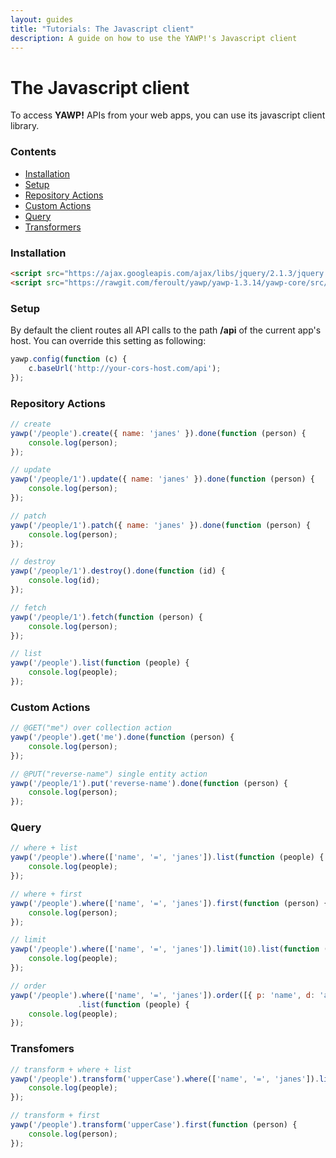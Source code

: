 ```yaml
---
layout: guides
title: "Tutorials: The Javascript client"
description: A guide on how to use the YAWP!'s Javascript client
---
```

# The Javascript client

To access __YAWP!__ APIs from your web apps, you can use its javascript client library.

### Contents

- [Installation](#installation)
- [Setup](#setup)
- [Repository Actions](#repository-actions)
- [Custom Actions](#custom-actions)
- [Query](#query)
- [Transformers](#transformers)

### Installation

~~~ html
<script src="https://ajax.googleapis.com/ajax/libs/jquery/2.1.3/jquery.min.js"></script>
<script src="https://rawgit.com/feroult/yawp/yawp-1.3.14/yawp-core/src/main/js/yawp.js"></script>
~~~

### Setup

By default the client routes all API calls to the path __/api__ of the current app's host.
You can override this setting as following:

~~~ javascript
yawp.config(function (c) {
    c.baseUrl('http://your-cors-host.com/api');
});
~~~

### Repository Actions
~~~ javascript
// create
yawp('/people').create({ name: 'janes' }).done(function (person) {
    console.log(person);
});

// update
yawp('/people/1').update({ name: 'janes' }).done(function (person) {
    console.log(person);
});

// patch
yawp('/people/1').patch({ name: 'janes' }).done(function (person) {
    console.log(person);
});

// destroy
yawp('/people/1').destroy().done(function (id) {
    console.log(id);
});

// fetch
yawp('/people/1').fetch(function (person) {
    console.log(person);
});

// list
yawp('/people').list(function (people) {
    console.log(people);
});
~~~

### Custom Actions

~~~ javascript
// @GET("me") over collection action
yawp('/people').get('me').done(function (person) {
    console.log(person);
});

// @PUT("reverse-name") single entity action
yawp('/people/1').put('reverse-name').done(function (person) {
    console.log(person);
});
~~~

### Query

~~~ javascript
// where + list
yawp('/people').where(['name', '=', 'janes']).list(function (people) {
    console.log(people);
});

// where + first
yawp('/people').where(['name', '=', 'janes']).first(function (person) {
    console.log(person);
});

// limit
yawp('/people').where(['name', '=', 'janes']).limit(10).list(function (people) {
    console.log(people);
});

// order
yawp('/people').where(['name', '=', 'janes']).order([{ p: 'name', d: 'asc'}])
               .list(function (people) {
    console.log(people);
});
~~~

### Transfomers

~~~ javascript
// transform + where + list
yawp('/people').transform('upperCase').where(['name', '=', 'janes']).list(function (people) {
    console.log(people);
});

// transform + first
yawp('/people').transform('upperCase').first(function (person) {
    console.log(person);
});
~~~
